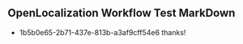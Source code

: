 ## OpenLocalization Workflow Test MarkDown
* 1b5b0e65-2b71-437e-813b-a3af9cff54e6 
thanks!<!--HONumber=Mar16_HO3-->
